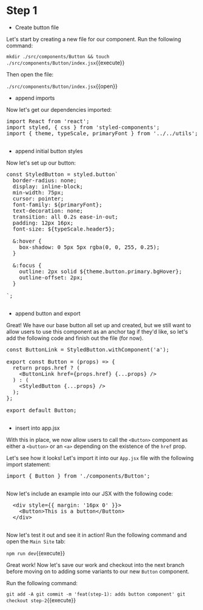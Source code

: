 # Step 1

- Create button file

Let's start by creating a new file for our component. Run the following command:

`mkdir ./src/components/Button && touch ./src/components/Button/index.jsx`{{execute}}

Then open the file:

`./src/components/Button/index.jsx`{{open}}

- append imports

Now let's get our dependencies imported:

<pre class="file" data-filename="./src/components/Button/index.jsx" data-target="append">
import React from 'react';
import styled, { css } from 'styled-components';
import { theme, typeScale, primaryFont } from '../../utils';

</pre>

- append initial button styles

Now let's set up our button:

<pre class="file" data-filename="./src/components/Button/index.jsx" data-target="append">
const StyledButton = styled.button`
  border-radius: none;
  display: inline-block;
  min-width: 75px;
  cursor: pointer;
  font-family: ${primaryFont};
  text-decoration: none;
  transition: all 0.2s ease-in-out;
  padding: 12px 16px;
  font-size: ${typeScale.header5};

  &:hover {
    box-shadow: 0 5px 5px rgba(0, 0, 255, 0.25);
  }

  &:focus {
    outline: 2px solid ${theme.button.primary.bgHover};
    outline-offset: 2px;
  }

`;

</pre>

- append button and export

Great! We have our base button all set up and created, but we still want to allow users to use this component as an anchor tag if they'd like, so let's add the following code and finish out the file (for now).

<pre class="file" data-filename="./src/components/Button/index.jsx" data-target="append">
const ButtonLink = StyledButton.withComponent('a');

export const Button = (props) => {
  return props.href ? (
    &#x3C;ButtonLink href={props.href} {...props} /&#x3E;
  ) : (
    &#x3C;StyledButton {...props} /&#x3E;
  );
};

export default Button;

</pre>


- insert into app.jsx

With this in place, we now allow users to call the `<Button>` component as either a `<button>` or an `<a>` depending on the existence of the `href` prop.

Let's see how it looks! Let's import it into our `App.jsx` file with the following import statement:

<pre class="file" data-filename="./src/App.jsx" data-target="insert" data-marker="#step-1_1">import { Button } from './components/Button';

</pre>

Now let's include an example into our JSX with the following code:

<pre class="file" data-filename="./src/App.jsx" data-target="insert" data-marker="#step-1_2">
  &#x3C;div style={{ margin: &#x27;16px 0&#x27; }}&#x3E;
    &#x3C;Button&#x3E;This is a button&#x3C;/Button&#x3E;
  &#x3C;/div&#x3E;

</pre>

Now let's test it out and see it in action! Run the following command and open the `Main Site` tab:

`npm run dev`{{execute}}

Great work! Now let's save our work and checkout into the next branch before moving on to adding some variants to our new `Button` component.

Run the following command:

`
git add -A
git commit -m 'feat(step-1): adds button component'
git checkout step-2
`{{execute}}

